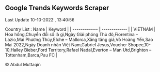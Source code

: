 

## Google Trends Keywords Scraper 
 
Last Update 10-10-2022 , 13:40:56

Country List :
 Name  | Keyword |
| ------------- | ------------- |
| VIETNAM | Hoa hồng,Chuyển đổi số là gì,Ngày Giải phóng Thủ đô,Fiorentina – Lazio,Mai Phương Thúy,Elche – Mallorca,Xăng tăng giá,Võ Hoàng Yến,Sao Mai 2022,Ngày Doanh nhân Việt Nam,Gabriel Jesus,Voucher Shopee,10-10,Hailey Bieber,Ford Territory,Rafael Nadal,Everton – Man Utd,Brighton – Tottenham,Barca,Pau FC |



© Abdul Muttaqin 
